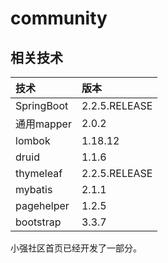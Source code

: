 # community

## 相关技术

| 技术       | 版本          |
| :---------- | :------------- |
| SpringBoot | 2.2.5.RELEASE |
| 通用mapper | 2.0.2|
| lombok | 1.18.12 |
| druid | 1.1.6 |
| thymeleaf | 2.2.5.RELEASE |
| mybatis | 2.1.1 |
| pagehelper | 1.2.5 |
| bootstrap | 3.3.7 |


小强社区首页已经开发了一部分。

